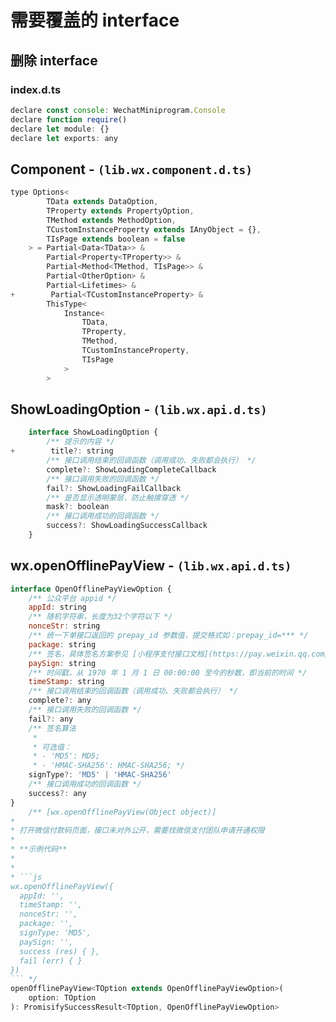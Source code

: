 # 需要覆盖的 interface

## 删除 interface

### index.d.ts

```javascript
declare const console: WechatMiniprogram.Console
declare function require()
declare let module: {}
declare let exports: any
```

## Component - `(lib.wx.component.d.ts)`

```javascript
type Options<
        TData extends DataOption,
        TProperty extends PropertyOption,
        TMethod extends MethodOption,
        TCustomInstanceProperty extends IAnyObject = {},
        TIsPage extends boolean = false
    > = Partial<Data<TData>> &
        Partial<Property<TProperty>> &
        Partial<Method<TMethod, TIsPage>> &
        Partial<OtherOption> &
        Partial<Lifetimes> &
+        Partial<TCustomInstanceProperty> &
        ThisType<
            Instance<
                TData,
                TProperty,
                TMethod,
                TCustomInstanceProperty,
                TIsPage
            >
        >
```

## ShowLoadingOption - `(lib.wx.api.d.ts)`

```javascript
    interface ShowLoadingOption {
        /** 提示的内容 */
+        title?: string
        /** 接口调用结束的回调函数（调用成功、失败都会执行） */
        complete?: ShowLoadingCompleteCallback
        /** 接口调用失败的回调函数 */
        fail?: ShowLoadingFailCallback
        /** 是否显示透明蒙层，防止触摸穿透 */
        mask?: boolean
        /** 接口调用成功的回调函数 */
        success?: ShowLoadingSuccessCallback
    }
```

## wx.openOfflinePayView - `(lib.wx.api.d.ts)`

````javascript
interface OpenOfflinePayViewOption {
    /** 公众平台 appid */
    appId: string
    /** 随机字符串，长度为32个字符以下 */
    nonceStr: string
    /** 统一下单接口返回的 prepay_id 参数值，提交格式如：prepay_id=*** */
    package: string
    /** 签名，具体签名方案参见 [小程序支付接口文档](https://pay.weixin.qq.com/wiki/doc/api/wxa/wxa_api.php?chapter=7_7&index=3) */
    paySign: string
    /** 时间戳，从 1970 年 1 月 1 日 00:00:00 至今的秒数，即当前的时间 */
    timeStamp: string
    /** 接口调用结束的回调函数（调用成功、失败都会执行） */
    complete?: any
    /** 接口调用失败的回调函数 */
    fail?: any
    /** 签名算法
     *
     * 可选值：
     * - 'MD5': MD5;
     * - 'HMAC-SHA256': HMAC-SHA256; */
    signType?: 'MD5' | 'HMAC-SHA256'
    /** 接口调用成功的回调函数 */
    success?: any
}
    /** [wx.openOfflinePayView(Object object)]
*
* 打开微信付款码页面，接口未对外公开，需要找微信支付团队申请开通权限
*
* **示例代码**
*
*
* ```js
wx.openOfflinePayView({
  appId: '',
  timeStamp: '',
  nonceStr: '',
  package: '',
  signType: 'MD5',
  paySign: '',
  success (res) { },
  fail (err) { }
})
``` */
openOfflinePayView<TOption extends OpenOfflinePayViewOption>(
    option: TOption
): PromisifySuccessResult<TOption, OpenOfflinePayViewOption>
````
